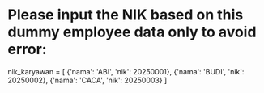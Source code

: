# Please input the NIK based on this dummy employee data only to avoid error:
nik_karyawan = [
    {'nama': 'ABI', 'nik': 20250001},
    {'nama': 'BUDI', 'nik': 20250002},
    {'nama': 'CACA', 'nik': 20250003}
]

